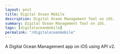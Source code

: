 ```yaml
---
layout: post
title: Digital Ocean Mobile
description: Digital Ocean Management Tool on iOS.
summary: Digital Ocean Management Tool on iOS.
tags: [digitaloceanmobile]
permalink: "/digitaloceanmobile"
---
```


A Digital Ocean Management app on iOS using API v2.

<script type="text/javascript">
function redirectToDigitalOceanMobile() {
    var location = document.location;
    console.log(location);


    var url = location.href
    var redictedURL = url.replace("https://devaib.github.io/digitaloceanmobile:authenticate", "digitaloceanmobile:authenticate");
    console.log(redictedURL);

    window.location.replace(redictedURL);
}
window.onload = redirectToDigitalOceanMobile;
</script>